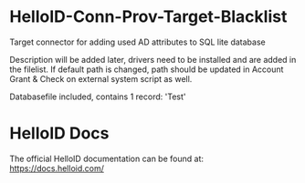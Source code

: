 # HelloID-Conn-Prov-Target-Blacklist
Target connector for adding used AD attributes to SQL lite database

Description will be added later, drivers need to be installed and are added in the filelist. If default path is changed, path should be updated in Account Grant & Check on external system script as well.

Databasefile included, contains 1 record: 'Test'

# HelloID Docs
The official HelloID documentation can be found at: https://docs.helloid.com/
